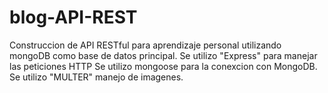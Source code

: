 # blog-API-REST
Construccion de API RESTful para aprendizaje personal utilizando mongoDB como base de datos principal.
Se utilizo "Express" para manejar las peticiones HTTP
Se utilizo mongoose para la conexcion con MongoDB.
Se utilizo "MULTER" manejo de imagenes.
